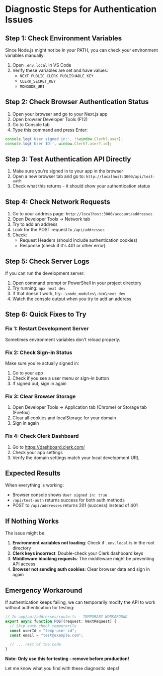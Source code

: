 # Diagnostic Steps for Authentication Issues

## Step 1: Check Environment Variables

Since Node.js might not be in your PATH, you can check your environment variables manually:

1. Open `.env.local` in VS Code
2. Verify these variables are set and have values:
   - `NEXT_PUBLIC_CLERK_PUBLISHABLE_KEY`
   - `CLERK_SECRET_KEY`
   - `MONGODB_URI`

## Step 2: Check Browser Authentication Status

1. Open your browser and go to your Next.js app
2. Open browser Developer Tools (F12)
3. Go to Console tab
4. Type this command and press Enter:

```javascript
console.log('User signed in:', !!window.Clerk?.user);
console.log('User ID:', window.Clerk?.user?.id);
```

## Step 3: Test Authentication API Directly

1. Make sure you're signed in to your app in the browser
2. Open a new browser tab and go to: `http://localhost:3000/api/test-auth`
3. Check what this returns - it should show your authentication status

## Step 4: Check Network Requests

1. Go to your address page: `http://localhost:3000/account/addresses`
2. Open Developer Tools → Network tab
3. Try to add an address
4. Look for the POST request to `/api/addresses`
5. Check:
   - Request Headers (should include authentication cookies)
   - Response (check if it's 401 or other error)

## Step 5: Check Server Logs

If you can run the development server:

1. Open command prompt or PowerShell in your project directory
2. Try running: `npx next dev`
3. If that doesn't work, try: `.\node_modules\.bin\next dev`
4. Watch the console output when you try to add an address

## Step 6: Quick Fixes to Try

### Fix 1: Restart Development Server
Sometimes environment variables don't reload properly.

### Fix 2: Check Sign-in Status
Make sure you're actually signed in:
1. Go to your app
2. Check if you see a user menu or sign-in button
3. If signed out, sign in again

### Fix 3: Clear Browser Storage
1. Open Developer Tools → Application tab (Chrome) or Storage tab (Firefox)
2. Clear all cookies and localStorage for your domain
3. Sign in again

### Fix 4: Check Clerk Dashboard
1. Go to https://dashboard.clerk.com/
2. Check your app settings
3. Verify the domain settings match your local development URL

## Expected Results

When everything is working:
- Browser console shows `User signed in: true`
- `/api/test-auth` returns success for both auth methods
- POST to `/api/addresses` returns 201 (success) instead of 401

## If Nothing Works

The issue might be:

1. **Environment variables not loading**: Check if `.env.local` is in the root directory
2. **Clerk keys incorrect**: Double-check your Clerk dashboard keys
3. **Middleware blocking requests**: The middleware might be preventing API access
4. **Browser not sending auth cookies**: Clear browser data and sign in again

## Emergency Workaround

If authentication keeps failing, we can temporarily modify the API to work without authentication for testing:

```typescript
// In app/api/addresses/route.ts - TEMPORARY WORKAROUND
export async function POST(request: NextRequest) {
  // Skip auth check temporarily
  const userId = "temp-user-id";
  const email = "test@example.com";
  
  // ... rest of the code
}
```

**Note: Only use this for testing - remove before production!**

Let me know what you find with these diagnostic steps!
